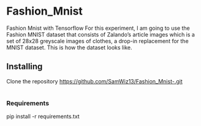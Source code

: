 # Fashion_Mnist
Fashion Mnist with Tensorflow
For this experiment, I am going to use the Fashion MNIST dataset that consists of Zalando’s article images which is a set of 28x28 greyscale images of clothes, a drop-in replacement for the MNIST dataset. This is how the dataset looks like.


## Installing
Clone the repository
  https://github.com/SamWiz13/Fashion_Mnist-.git
#
  
#
### Requirements
pip install -r requirements.txt
  
  


